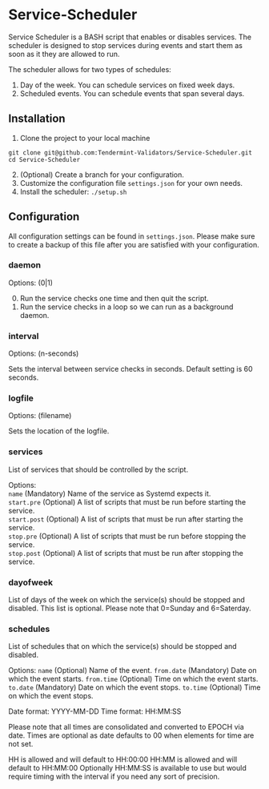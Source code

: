 # Service-Scheduler

Service Scheduler is a BASH script that enables or disables services.
The scheduler is designed to stop services during events and start
them as soon as it they are allowed to run.

The scheduler allows for two types of schedules:
1) Day of the week. You can schedule services on fixed week days.
2) Scheduled events. You can schedule events that span several days.

## Installation
1. Clone the project to your local machine
```
git clone git@github.com:Tendermint-Validators/Service-Scheduler.git
cd Service-Scheduler
```
2. (Optional) Create a branch for your configuration.
3. Customize the configuration file `settings.json` for your own needs.
4. Install the scheduler: `./setup.sh`

## Configuration
All configuration settings can be found in `settings.json`. Please make sure
to create a backup of this file after you are satisfied with your configuration.

### daemon
Options: (0|1)

0. Run the service checks one time and then quit the script.
1. Run the service checks in a loop so we can run as a background daemon.

### interval
Options: (n-seconds)

Sets the interval between service checks in seconds. Default setting is 60 seconds.

### logfile
Options: (filename)

Sets the location of the logfile.

### services
List of services that should be controlled by the script.

Options:<br>
`name` (Mandatory) Name of the service as Systemd expects it.<br>
`start.pre` (Optional) A list of scripts that must be run before starting the service.<br>
`start.post` (Optional) A list of scripts that must be run after starting the service.<br>
`stop.pre` (Optional) A list of scripts that must be run before stopping the service.<br>
`stop.post` (Optional) A list of scripts that must be run after stopping the service.<br>

### dayofweek
List of days of the week on which the service(s) should be stopped and disabled.
This list is optional. Please note that 0=Sunday and 6=Saterday.

### schedules
List of schedules that on which the service(s) should be stopped and disabled.

Options:
`name` (Optional) Name of the event.
`from.date` (Mandatory) Date on which the event starts.
`from.time` (Optional) Time on which the event starts.
`to.date` (Mandatory) Date on which the event stops.
`to.time` (Optional) Time on which the event stops.

Date format: YYYY-MM-DD
Time format: HH:MM:SS

Please note that all times are consolidated and converted to EPOCH via date. Times are
optional as date defaults to 00 when elements for time are not set.

HH is allowed and will default to HH:00:00
HH:MM is allowed and will default to HH:MM:00
Optionally HH:MM:SS is available to use but would require timing with the interval if you
need any sort of precision.
